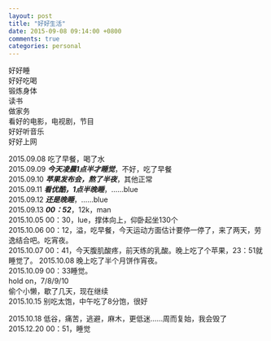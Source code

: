 ```yaml
---
layout: post
title: "好好生活"
date: 2015-09-08 09:14:00 +0800
comments: true
categories: personal
---
```

好好睡  
好好吃喝  
锻炼身体  
读书  
做家务  
看好的电影，电视剧，节目  
好好听音乐  
好好上网  


2015.09.08 吃了早餐，喝了水  
2015.09.09 ***今天凌晨1点半才睡觉***，不好，吃了早餐  
2015.09.10 ***苹果发布会，熬了半夜***，其他正常  
2015.09.11 ***看优酷，1点半晚睡***，……blue  
2015.09.12 ***还是晚睡***，……blue  
2015.09.13 ***00：52***，12k，man  
2015.10.05 00：30，lue，撑体向上，仰卧起坐130个  
2015.10.06 00：12，溢，吃早餐，今天运动方面估计要停一停了，来了两天，劳逸结合吧。吃宵夜。  
2015.10.07 00：41，今天腹肌酸疼，前天练的乳酸。晚上吃了个苹果，23：51就睡觉了。
2015.10.08 晚上吃了半个月饼作宵夜。  
2015.10.09 00：33睡觉。  
hold on，7/8/9/10  
偷个小懒，歇了几天，现在继续  
2015.10.15 别吃太饱，中午吃了8分饱，很好  


2015.10.18 低谷，痛苦，逃避，麻木，更低迷……周而复始，我会毁了  
2015.12.20 00：51，睡觉
